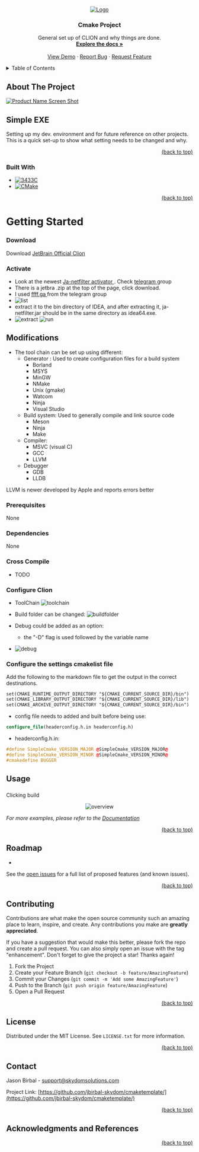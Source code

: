 <!-- Improved compatibility of back to top link: See: https://github.com/othneildrew/Best-README-Template/pull/73 -->

<a name="readme-top"></a>
<!--
*** Thanks for checking out the Best-README-Template. If you have a suggestion
*** that would make this better, please fork the repo and create a pull request
*** or simply open an issue with the tag "enhancement".
*** Don't forget to give the project a star!
*** Thanks again! Now go create something AMAZING! :D
-->



<!-- PROJECT SHIELDS -->
<!--
*** I'm using markdown "reference style" links for readability.
*** Reference links are enclosed in brackets [ ] instead of parentheses ( ).
*** See the bottom of this document for the declaration of the reference variables
*** for contributors-url, forks-url, etc. This is an optional, concise syntax you may use.
*** https://www.markdownguide.org/basic-syntax/#reference-style-links
-->
<!-- [![Contributors][contributors-shield]][contributors-url]
[![Forks][forks-shield]][forks-url]
[![Stargazers][stars-shield]][stars-url]
[![Issues][issues-shield]][issues-url]
[![GPL License][license-shield]][license-url]
[![LinkedIn][linkedin-shield]][linkedin-url] -->



<!-- PROJECT LOGO -->
<br />
<div align="center">
  <a href="https://github.com/jbirbal-skydom/cmaketemplate">
    <img src="images/logo.png" alt="Logo">
  </a>

<h3 align="center">Cmake Project</h3>

  <p align="center">
    General set up of CLION and why things are done. 
    <br />
    <a href="https://github.com/jbirbal-skydom/cmaketemplate/"><strong>Explore the docs »</strong></a>
    <br />
    <br />
    <a href="https://github.com/jbirbal-skydom/cmaketemplate/">View Demo</a>
    ·
    <a href="https://github.com/jbirbal-skydom/cmaketemplate/issues">Report Bug</a>
    ·
    <a href="https://github.com/jbirbal-skydom/cmaketemplate/issues">Request Feature</a>
  </p>
</div>



<!-- TABLE OF CONTENTS -->
<details>
  <summary>Table of Contents</summary>
  <ol>
    <li>
      <a href="#about-the-project">About The Project</a>
      <ul>
        <li><a href="#built-with">Built With</a></li>
      </ul>
    </li>
    <li>
      <a href="#getting-started">Getting Started</a>
      <ul>
        <li><a href="# Modifications">Modifications</a></li>
        <li><a href="#installation">Installation</a></li>
      </ul>
    </li>
    <li><a href="#usage">Usage</a></li>
    <li><a href="#roadmap">Roadmap</a></li>
    <li><a href="#contributing">Contributing</a></li>
    <li><a href="#license">License</a></li>
    <li><a href="#contact">Contact</a></li>
    <li><a href="#acknowledgments">Acknowledgments</a></li>
  </ol>
</details>



<!-- ABOUT THE PROJECT -->
## About The Project

[![Product Name Screen Shot][product-screenshot]](https://example.com)

## Simple EXE

Setting up my dev. environment and for future reference on other projects. This is a quick set-up to show what setting needs to be changed and why.



<div align="right"> 

[(back to top)](#readme-top)

</div>




### Built With


* [![3433C][C-iso.com]][C-url]
* [![CMake][CMake]][CMake-url]
<!-- * [![React][React.js]][React-url]
* [![Python][Python.org]][Python-url]
* [![OpenCV][opencv.org]][opencv-url]
* [![Vue][Vue.js]][Vue-url]
* [![Angular][Angular.io]][Angular-url]
* [![Svelte][Svelte.dev]][Svelte-url]
* [![Laravel][Laravel.com]][Laravel-url]
* [![Bootstrap][Bootstrap.com]][Bootstrap-url]
* [![JQuery][JQuery.com]][JQuery-url] -->

<div align="right"> 

[(back to top)](#readme-top)

</div>




<!-- GETTING STARTED -->
# Getting Started

### Download


Download <a href="https://www.jetbrains.com/clion">  JetBrain Official Clion <a/>

### Activate 
- Look at the newest <a href=" 3.jetbra.in ">  Ja-netfilter activator <a/>  . Check <a href=" https://t.me/s/jetbrains_tools_cracks ">  telegram <a/>  group
- There is a jetbra .zip at the top of the page, click download.
- I used <a href=" ffff.ga "> ffff.ga <a/> from the telegram group
- ![list]
- extract it to the bin directory of IDEA, and after extracting it, ja-netfilter.jar should be in the same directory as idea64.exe.
- ![extract] ![run]

## Modifications
- The tool chain can be set up using different:
  - Generator : Used to create configuration files for a build system
    - Borland
    - MSYS
    - MinGW
    - NMake
    - Unix (gmake)
    - Watcom
    - Ninja
    - Visual Studio
  - Build system: Used to generally compile and link source code
    - Meson
    - Ninja
    - Make
  - Compiler:
    - MSVC (visual C)
    - GCC
    - LLVM
  - Debugger
    - GDB
    - LLDB
    
LLVM is newer developed by Apple and reports errors better


### Prerequisites

None



### Dependencies

None

### Cross Compile
- TODO


### Configure Clion

- ToolChain
  ![toolchain]

- Build folder can be changed:
![buildfolder]

- Debug could be added as an option: 
  - the "-D" flag is used followed by the variable name

  
* ![debug]



### Configure the settings cmakelist file

Add the following to the markdown file to get the output in the correct destinations.

```markdown
set(CMAKE_RUNTIME_OUTPUT_DIRECTORY "${CMAKE_CURRENT_SOURCE_DIR}/bin")
set(CMAKE_LIBRARY_OUTPUT_DIRECTORY "${CMAKE_CURRENT_SOURCE_DIR}/lib")
set(CMAKE_ARCHIVE_OUTPUT_DIRECTORY "${CMAKE_CURRENT_SOURCE_DIR}/bin")
```

- config file needs to added and built before being use:
```cmake
configure_file(headerconfig.h.in headerconfig.h)
```
- headerconfig.h.in:
```c++
#define SimpleCmake_VERSION_MAJOR @SimpleCmake_VERSION_MAJOR@
#define SimpleCmake_VERSION_MINOR @SimpleCmake_VERSION_MINOR@
#cmakedefine BUGGER

```





<!-- USAGE EXAMPLES -->
## Usage


### 
Clicking build


<div style="text-align: center;">

 ![overview]

 </div>

_For more examples, please refer to the [Documentation](https://example.com)_

<div align="right"> 

[(back to top)](#readme-top)

</div>




<!-- ROADMAP -->
## Roadmap

- 
<!-- 
- [ ] Image Capture ![product-roadmap-Icap]
  - [ ] Image Process![product-roadmap-Iproc]
  - [ ] Detect Image ![product-roadmap-DImg]

- [ ] Display![product-roadmap-Display]
- [ ] New Item ![product-roadmap-nItem] -->







See the [open issues](https://github.com/jbirbal-skydom/cmaketemplate/issues) for a full list of proposed features (and known issues).

<div align="right"> 

[(back to top)](#readme-top)

</div>




<!-- CONTRIBUTING -->
## Contributing

Contributions are what make the open source community such an amazing place to learn, inspire, and create. Any contributions you make are **greatly appreciated**.

If you have a suggestion that would make this better, please fork the repo and create a pull request. You can also simply open an issue with the tag "enhancement".
Don't forget to give the project a star! Thanks again!

1. Fork the Project
2. Create your Feature Branch (`git checkout -b feature/AmazingFeature`)
3. Commit your Changes (`git commit -m 'Add some AmazingFeature'`)
4. Push to the Branch (`git push origin feature/AmazingFeature`)
5. Open a Pull Request

<div align="right"> 

[(back to top)](#readme-top)

</div>




<!-- LICENSE -->
## License

Distributed under the MIT License. See `LICENSE.txt` for more information.

<div align="right"> 

[(back to top)](#readme-top) 

</div>





<!-- CONTACT -->
## Contact

Jason Birbal - [support@skydomsolutions.com](mailto:support@skydomsolutions.com)


Project Link: [https://github.com/jbirbal-skydom/cmaketemplate/](https://github.com/jbirbal-skydom/cmaketemplate/)

<div align="right"> 

[(back to top)](#readme-top)

</div>




<!-- ACKNOWLEDGMENTS -->
## Acknowledgments and References



<div align="right"> 

[(back to top)](#readme-top)

</div>




<!-- MARKDOWN LINKS & IMAGES -->
<!-- https://www.markdownguide.org/basic-syntax/#reference-style-links -->
[contributors-shield]: https://img.shields.io/github/contributors/jbirbal-skydom/TMX.svg?style=for-the-badge
[contributors-url]: https://github.com/jbirbal-skydom/cmaketemplate/graphs/contributors
[forks-shield]: https://img.shields.io/github/forks/jbirbal-skydom/TMX.svg?style=for-the-badge
[forks-url]: https://github.com/jbirbal-skydom/cmaketemplate/network/members
[stars-shield]: https://img.shields.io/github/stars/jbirbal-skydom/TMX.svg?style=for-the-badge
[stars-url]: https://github.com/jbirbal-skydom/cmaketemplate/stargazers
[issues-shield]: https://img.shields.io/github/issues/jbirbal-skydom/TMX.svg?style=for-the-badge
[issues-url]: https://github.com/jbirbal-skydom/cmaketemplate/issues
[license-shield]: https://img.shields.io/github/license/jbirbal-skydom/TMX?style=for-the-badge
[license-url]: https://github.com/jbirbal-skydom/cmaketemplate/blob/master/LICENSE
[linkedin-shield]: https://img.shields.io/badge/-LinkedIn-black.svg?style=for-the-badge&logo=linkedin&colorB=555
[linkedin-url]: https://linkedin.com/in/linkedin_username
[product-screenshot]: images/cmake_logo_slider.png
[overview]: images/overview.png
[Next.js]: https://img.shields.io/badge/next.js-000000?style=for-the-badge&logo=nextdotjs&logoColor=white
[Next-url]: https://nextjs.org/
[React.js]: https://img.shields.io/badge/React-20232A?style=for-the-badge&logo=react&logoColor=61DAFB
[React-url]: https://reactjs.org/
[CMake]: https://img.shields.io/badge/CMake-064F8C?style=for-the-badge&logo=cmake&logoColor=61DAFB
[CMake-url]: https://cmake.org/
[Vue.js]: https://img.shields.io/badge/Vue.js-35495E?style=for-the-badge&logo=vuedotjs&logoColor=4FC08D
[Vue-url]: https://vuejs.org/
[Angular.io]: https://img.shields.io/badge/Angular-DD0031?style=for-the-badge&logo=angular&logoColor=white
[Angular-url]: https://angular.io/
[Svelte.dev]: https://img.shields.io/badge/Svelte-4A4A55?style=for-the-badge&logo=svelte&logoColor=FF3E00
[Svelte-url]: https://svelte.dev/
[Laravel.com]: https://img.shields.io/badge/Laravel-FF2D20?style=for-the-badge&logo=laravel&logoColor=white
[Laravel-url]: https://laravel.com
[Bootstrap.com]: https://img.shields.io/badge/Bootstrap-563D7C?style=for-the-badge&logo=bootstrap&logoColor=white
[Bootstrap-url]: https://getbootstrap.com
[JQuery.com]: https://img.shields.io/badge/jQuery-0769AD?style=for-the-badge&logo=jquery&logoColor=white
[JQuery-url]: https://jquery.com 
[Python.org]: https://img.shields.io/badge/python-0769AD?style=for-the-badge&logo=python&logoColor=yellow
[Python-url]: https://python.org/
[opencv.org]: https://img.shields.io/badge/opencv-4A4A55?style=for-the-badge&logo=opencv
[opencv-url]: https://opencv.org/
[C-iso.com]: https://img.shields.io/badge/-Progam-4A4A55?style=for-the-badge&logo=C
[C-url]: https://www.iso.org/standard/74528.html
[extract]: images/extract.png
[list]: images/list.png
[run]: images/run.png
[buildfolder]: images/buildfolder.png
[toolchain]: images/toolchain.png
[debug]: images/debugger_clion_setting.png